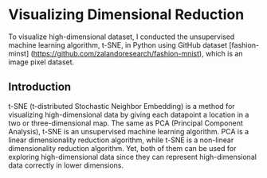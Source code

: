 # Visualizing Dimensional Reduction
To visualize high-dimensional dataset, I conducted the unsupervised machine learning algorithm, t-SNE, in Python using GitHub dataset [fashion-minst] (https://github.com/zalandoresearch/fashion-mnist), which is an image pixel dataset.
## Introduction
t-SNE (t-distributed Stochastic Neighbor Embedding) is a method for visualizing high-dimensional data by giving each datapoint a location in a two or three-dimensional map. The same as PCA (Principal Component Analysis), t-SNE is an unsupervised machine learning algorithm. PCA is a linear dimensionality reduction algorithm, while t-SNE is a non-linear dimensionality reduction algorithm. Yet, both of them can be used for exploring high-dimensional data since they can represent high-dimensional data correctly in lower dimensions.
